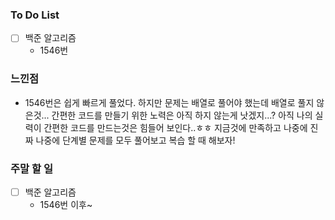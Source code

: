### To Do List

- [ ] 백준 알고리즘
  - 1546번




### 느낀점

- 1546번은 쉽게 빠르게 풀었다. 하지만 문제는 배열로 풀어야 했는데 배열로 풀지 않은것... 간편한 코드를 만들기 위한 노력은 아직 하지 않는게 낫겠지...? 아직 나의 실력이 간편한 코드를 만드는것은 힘들어 보인다..ㅎㅎ 지금것에 만족하고 나중에 진짜 나중에 단계별 문제를 모두 풀어보고 복습 할 때 해보자!




### 주말 할 일

- [ ] 백준 알고리즘
  - 1546번 이후~